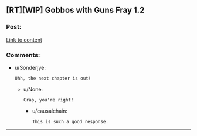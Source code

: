 ## [RT][WIP] Gobbos with Guns Fray 1.2

### Post:

[Link to content](https://www.royalroad.com/fiction/20385/gobbos-with-guns/chapter/288806/fray-12)

### Comments:

- u/Sonderjye:
  ```
  Uhh, the next chapter is out!
  ```

  - u/None:
    ```
    Crap, you're right!
    ```

    - u/causalchain:
      ```
      This is such a good response.
      ```

---

